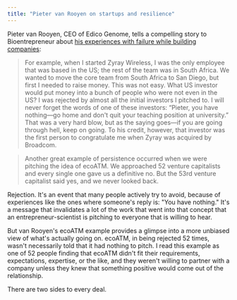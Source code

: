 ```yaml
---
title: "Pieter van Rooyen on startups and resilience"
---
```


Pieter van Rooyen, CEO of Edico Genome, tells a compelling story to Bioentrepreneur about [his experiences with failure while building companies](http://www.nature.com/bioent/2015/150501/full/bioe.2015.6.html):

> For example, when I started Zyray Wireless, I was the only employee that was based in the US; the rest of the team was in South Africa. We wanted to move the core team from South Africa to San Diego, but first I needed to raise money. This was not easy. What US investor would put money into a bunch of people who were not even in the US? I was rejected by almost all the initial investors I pitched to. I will never forget the words of one of these investors: “Pieter, you have nothing—go home and don't quit your teaching position at university.” That was a very hard blow, but as the saying goes—if you are going through hell, keep on going. To his credit, however, that investor was the first person to congratulate me when Zyray was acquired by Broadcom. 


> Another great example of persistence occurred when we were pitching the idea of ecoATM. We approached 52 venture capitalists and every single one gave us a definitive no. But the 53rd venture capitalist said yes, and we never looked back.

Rejection. It's an event that many people actively try to avoid, because of experiences like the ones where someone's reply is: "You have nothing." It's a message that invalidates a lot of the work that went into that concept that an entrepreneur-scientist is pitching to everyone that is willing to hear.

But van Rooyen's ecoATM example provides a glimpse into a more unbiased view of what's actually going on. ecoATM, in being rejected 52 times, wasn't necessarily told that it had nothing to pitch. I read this example as one of 52 people finding that ecoATM didn't fit their requirements, expectations, expertise, or the like, and they weren't willing to partner with a company unless they knew that something positive would come out of the relationship.

There are two sides to every deal.
